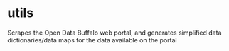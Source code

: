 # utils
Scrapes the Open Data Buffalo web portal, and generates simplified data dictionaries/data maps for the data available on the portal
